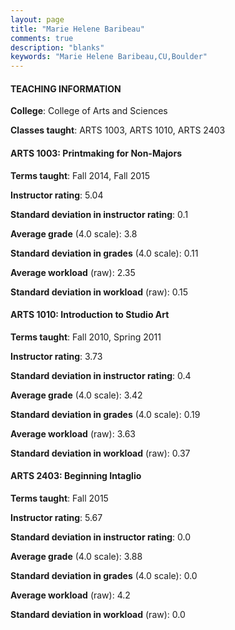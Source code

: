 ```yaml
---
layout: page
title: "Marie Helene Baribeau" 
comments: true
description: "blanks"
keywords: "Marie Helene Baribeau,CU,Boulder"
---
```

<head>
<script src="https://ajax.googleapis.com/ajax/libs/jquery/2.1.3/jquery.min.js"></script>
<script src="https://dl.dropboxusercontent.com/s/pc42nxpaw1ea4o9/highcharts.js?dl=0"></script>
<!-- <script src="../assets/js/highcharts.js"></script> -->
<style type="text/css">@font-face {
	font-family: "Bebas Neue";
	src: url(https://www.filehosting.org/file/details/544349/BebasNeue Regular.otf) format("opentype");
	}
	h1.Bebas { 
		font-family: "Bebas Neue", Verdana, Tahoma;
	}
</style>
</head>
	   
#### TEACHING INFORMATION

**College**: College of Arts and Sciences

**Classes taught**: ARTS 1003, ARTS 1010, ARTS 2403

#### ARTS 1003: Printmaking for Non-Majors

**Terms taught**: Fall 2014, Fall 2015

**Instructor rating**: 5.04

**Standard deviation in instructor rating**: 0.1

**Average grade** (4.0 scale): 3.8

**Standard deviation in grades** (4.0 scale): 0.11

**Average workload** (raw): 2.35

**Standard deviation in workload** (raw): 0.15

#### ARTS 1010: Introduction to Studio Art

**Terms taught**: Fall 2010, Spring 2011

**Instructor rating**: 3.73

**Standard deviation in instructor rating**: 0.4

**Average grade** (4.0 scale): 3.42

**Standard deviation in grades** (4.0 scale): 0.19

**Average workload** (raw): 3.63

**Standard deviation in workload** (raw): 0.37

#### ARTS 2403: Beginning Intaglio

**Terms taught**: Fall 2015

**Instructor rating**: 5.67

**Standard deviation in instructor rating**: 0.0

**Average grade** (4.0 scale): 3.88

**Standard deviation in grades** (4.0 scale): 0.0

**Average workload** (raw): 4.2

**Standard deviation in workload** (raw): 0.0

